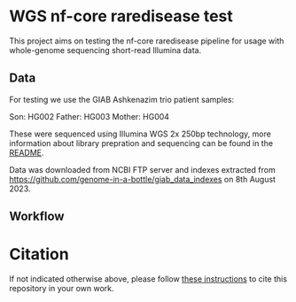 # WGS nf-core raredisease test

This project aims on testing the nf-core raredisease pipeline for usage with whole-genome sequencing short-read Illumina data.

## Data

For testing we use the GIAB Ashkenazim trio patient samples:

Son: HG002
Father: HG003
Mother: HG004

These were sequenced using Illumina WGS 2x 250bp technology, more information about library prepration and sequencing can be found in the [README](data/README_NIST_Illumina_pairedend_2x250_HG002.txt).

Data was downloaded from NCBI FTP server and indexes extracted from https://github.com/genome-in-a-bottle/giab_data_indexes on 8th August 2023.

## Workflow



# Citation

If not indicated otherwise above, please follow [these instructions](CITATION.md) to cite this repository in your own work.